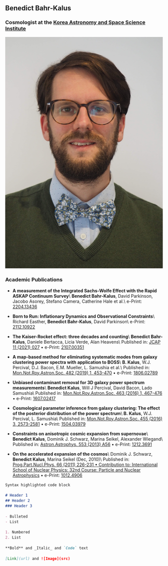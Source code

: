 ## Benedict Bahr-Kalus
### Cosmologist at the [Korea Astronomy and Space Science Institute](http://cosmology.kasi.re.kr/index.php)

![picture](/blob/main/assets/images/WipeOut24_03_2020_032402.588000.jpg)

### Academic Publications

- **A measurement of the Integrated Sachs-Wolfe Effect with the Rapid ASKAP Continuum Survey**\\
  **Benedict Bahr-Kalus**, David Parkinson, Jacobo Asorey, Stefano Camera, Catherine Hale et al.\\
  e-Print: [2204.13436](https://arxiv.org/abs/2204.13436)

- **Born to Run: Inflationary Dynamics and Observational Constraints**\\
  Richard Easther, **Benedict Bahr-Kalus**, David Parkinson\\
  e-Print: [2112.10922](https://arxiv.org/abs/2112.10922)

- **The Kaiser-Rocket effect: three decades and counting**\\
  **Benedict Bahr-Kalus**, Daniele Bertacca, Licia Verde, Alan Heavens\\
  Published in: [JCAP 11 (2021) 027](https://doi.org/10.1088/1475-7516/2021/11/027) • e-Print: [2107.00351](https://arxiv.org/abs/2107.00351)
  
- **A map-based method for eliminating systematic modes from galaxy clustering power spectra with application to BOSS**\\
  **B. Kalus**, W.J. Percival, D.J. Bacon, E.M. Mueller, L. Samushia et al.\\
  Published in: [Mon.Not.Roy.Astron.Soc. 482 (2019) 1, 453-470](https://doi.org/10.1093/mnras/sty2655) • e-Print: [1806.02789](https://arxiv.org/abs/1806.02789)
  
- **Unbiased contaminant removal for 3D galaxy power spectrum measurements**\\
  **Benedict Kalus**, Will J Percival, David Bacon, Lado Samushia\\
  Published in: [Mon.Not.Roy.Astron.Soc. 463 (2016) 1, 467-476](https://doi.org/10.1093/mnras/stw2008) • e-Print: [1607.02417](https://arxiv.org/abs/1607.02417)
  
- **Cosmological parameter inference from galaxy clustering: The effect of the posterior distribution of the power spectrum**\\
  **B. Kalus**, W.J. Percival, L. Samushia\\
  Published in: [Mon.Not.Roy.Astron.Soc. 455 (2016) 3, 2573-2581](https://doi.org/10.1093/mnras/stv2307) • e-Print: [1504.03979](https://arxiv.org/abs/1504.03979)
  
- **Constraints on anisotropic cosmic expansion from supernovae**\\
  **Benedict Kalus**, Dominik J. Schwarz, Marina Seikel, Alexander Wiegand\\
  Published in: [Astron.Astrophys. 553 (2013) A56](https://doi.org/10.1051/0004-6361/201220928) • e-Print: [1212.3691](https://arxiv.org/abs/1212.3691)
  
- **On the accelerated expansion of the cosmos**\\
  Dominik J. Schwarz, **Benedict Kalus**, Marina Seikel (Dec, 2010)\\
  Published in: [Prog.Part.Nucl.Phys. 66 (2011) 226-231 • Contribution to: International School of Nuclear Physics: 32nd Course: Particle and Nuclear Astrophysics](https://doi.org/10.1016/j.ppnp.2011.01.011) • e-Print: [1012.4906](https://arxiv.org/abs/1012.4906)


```markdown
Syntax highlighted code block

# Header 1
## Header 2
### Header 3

- Bulleted
- List

1. Numbered
2. List

**Bold** and _Italic_ and `Code` text

[Link](url) and ![Image](src)
```

